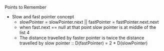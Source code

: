 Points to Remember
- Slow and fast pointer concept 
	- slowPointer = slowPointer.next  || fastPointer = fastPointer.next.next
	- when fast.next == null  at that point slow pointer is at middle of the list 4
	- The distance travelled by faster pointer is twice the distance travelled by slow pointer ::    D(fastPointer)  = 2 * D(slowPointer)
